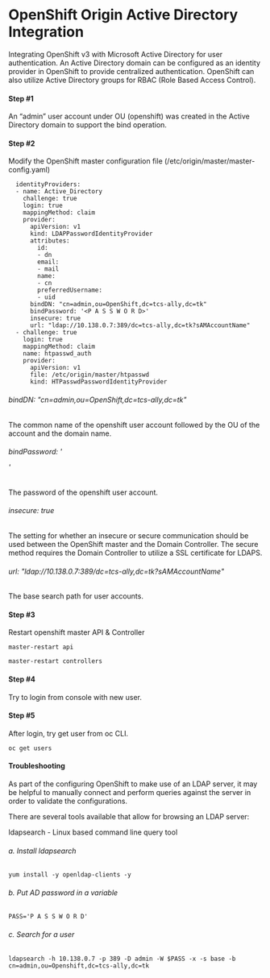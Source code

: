 # OpenShift Origin Active Directory Integration
Integrating OpenShift v3 with Microsoft Active Directory for user authentication. 
An Active Directory domain can be configured as an identity provider in OpenShift to provide centralized authentication. 
OpenShift can also utilize Active Directory groups for RBAC (Role Based Access Control).

#### Step #1 

An “admin” user account under OU (openshift) was created in the Active Directory domain to support the bind operation.

#### Step #2

Modify the OpenShift master configuration file (/etc/origin/master/master-config.yaml)

```
  identityProviders:
  - name: Active_Directory
    challenge: true
    login: true
    mappingMethod: claim
    provider:
      apiVersion: v1
      kind: LDAPPasswordIdentityProvider
      attributes:
        id:
        - dn
        email:
        - mail
        name:
        - cn
        preferredUsername:
        - uid
      bindDN: "cn=admin,ou=OpenShift,dc=tcs-ally,dc=tk"
      bindPassword: '<P A S S W O R D>'
      insecure: true
      url: "ldap://10.138.0.7:389/dc=tcs-ally,dc=tk?sAMAccountName"
  - challenge: true
    login: true
    mappingMethod: claim
    name: htpasswd_auth
    provider:
      apiVersion: v1
      file: /etc/origin/master/htpasswd
      kind: HTPasswdPasswordIdentityProvider
```

###### bindDN: "cn=admin,ou=OpenShift,dc=tcs-ally,dc=tk"

The common name of the openshift user account followed by the OU of the account and the domain name.

###### bindPassword: '<P A S S W O R D>'

The password of the openshift user account.

###### insecure: true
The setting for whether an insecure or secure communication should be used between the OpenShift master and the Domain Controller. 
The secure method requires the Domain Controller to utilize a SSL certificate for LDAPS.

###### url: "ldap://10.138.0.7:389/dc=tcs-ally,dc=tk?sAMAccountName"
The base search path for user accounts.

#### Step #3

Restart openshift master API & Controller

```
master-restart api

master-restart controllers
```

#### Step #4

Try to login from console with new user.

#### Step #5

After login, try get user from oc CLI.

```oc get users```

#### Troubleshooting

As part of the configuring OpenShift to make use of an LDAP server, it may be helpful to manually connect and perform queries against the server in order to validate the configurations.

There are several tools available that allow for browsing an LDAP server:

ldapsearch - Linux based command line query tool

###### a. Install ldapsearch

```yum install -y openldap-clients -y```

###### b. Put AD password in a variable

```PASS='P A S S W O R D'```

###### c. Search for a user

```ldapsearch -h 10.138.0.7 -p 389 -D admin -W $PASS -x -s base -b cn=admin,ou=Openshift,dc=tcs-ally,dc=tk```
